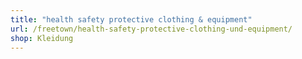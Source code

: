 ```yaml
---
title: "health safety protective clothing & equipment"
url: /freetown/health-safety-protective-clothing-und-equipment/
shop: Kleidung
---
```

